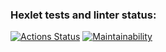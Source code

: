 ### Hexlet tests and linter status:
[![Actions Status](https://github.com/arsael/frontend-project-44/workflows/hexlet-check/badge.svg)](https://github.com/arsael/frontend-project-44/actions)
[![Maintainability](https://api.codeclimate.com/v1/badges/5ed349e42a0870798490/maintainability)](https://codeclimate.com/github/arsael/frontend-project-44/maintainability)